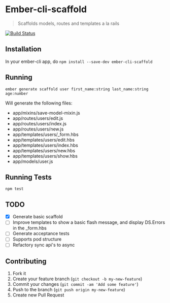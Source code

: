 # Ember-cli-scaffold

>  Scaffolds models, routes and templates a la rails

[![Build Status][travis_badge]][travis]

## Installation

In your ember-cli app, do `npm install --save-dev ember-cli-scaffold`

## Running

`ember generate scaffold user first_name:string last_name:string age:number`

Will generate the following files:

- app/mixins/save-model-mixin.js
- app/routes/users/edit.js
- app/routes/users/index.js
- app/routes/users/new.js
- app/templates/users/_form.hbs
- app/templates/users/edit.hbs
- app/templates/users/index.hbs
- app/templates/users/new.hbs
- app/templates/users/show.hbs
- app/models/user.js

## Running Tests

`npm test`

## TODO

- [x] Generate basic scaffold
- [ ] Improve templates to show a basic flash message, and display DS.Errors in the _form.hbs
- [ ] Generate acceptance tests
- [ ] Supports pod structure
- [ ] Refactory sync api's to async

## Contributing

1. Fork it
2. Create your feature branch (`git checkout -b my-new-feature`)
3. Commit your changes (`git commit -am 'Add some feature'`)
4. Push to the branch (`git push origin my-new-feature`)
5. Create new Pull Request

[travis]: https://travis-ci.org/marcioj/ember-cli-scaffold
[travis_badge]: https://api.travis-ci.org/marcioj/ember-cli-scaffold.svg?branch=master
